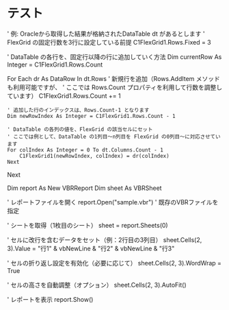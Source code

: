 # テスト


' 例: Oracleから取得した結果が格納されたDataTable dt があるとします
' FlexGrid の固定行数を3行に設定している前提
C1FlexGrid1.Rows.Fixed = 3

' DataTable の各行を、固定行以降の行に追加していく方法
Dim currentRow As Integer = C1FlexGrid1.Rows.Count

For Each dr As DataRow In dt.Rows
    ' 新規行を追加（Rows.AddItem メソッドも利用可能ですが、
    ' ここでは Rows.Count プロパティを利用して行数を調整しています）
    C1FlexGrid1.Rows.Count += 1

    ' 追加した行のインデックスは、Rows.Count-1 となります
    Dim newRowIndex As Integer = C1FlexGrid1.Rows.Count - 1

    ' DataTable の各列の値を、FlexGrid の該当セルにセット
    ' ここでは例として、DataTable の1列目～n列目を FlexGrid の0列目～に対応させています
    For colIndex As Integer = 0 To dt.Columns.Count - 1
        C1FlexGrid1(newRowIndex, colIndex) = dr(colIndex)
    Next
Next




Dim report As New VBRReport
Dim sheet As VBRSheet

' レポートファイルを開く
report.Open("sample.vbr") ' 既存のVBRファイルを指定

' シートを取得（1枚目のシート）
sheet = report.Sheets(0)

' セルに改行を含むデータをセット（例：2行目の3列目）
sheet.Cells(2, 3).Value = "行1" & vbNewLine & "行2" & vbNewLine & "行3"

' セルの折り返し設定を有効化（必要に応じて）
sheet.Cells(2, 3).WordWrap = True

' セルの高さを自動調整（オプション）
sheet.Cells(2, 3).AutoFit()

' レポートを表示
report.Show()